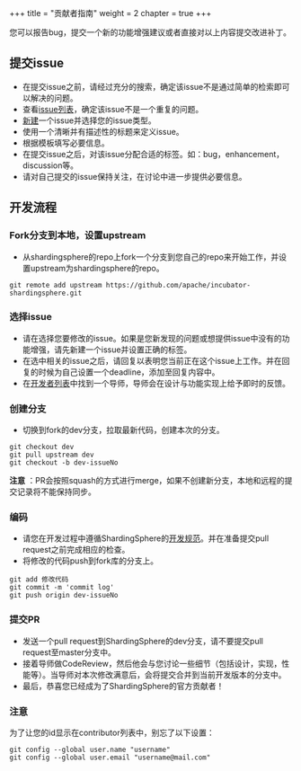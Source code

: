 +++
title = "贡献者指南"
weight = 2
chapter = true
+++

您可以报告bug，提交一个新的功能增强建议或者直接对以上内容提交改进补丁。

## 提交issue

 - 在提交issue之前，请经过充分的搜索，确定该issue不是通过简单的检索即可以解决的问题。
 - 查看[issue列表](https://github.com/apache/incubator-shardingsphere/issues)，确定该issue不是一个重复的问题。
 - [新建](https://github.com/apache/incubator-shardingsphere/issues/new/choose)一个issue并选择您的issue类型。
 - 使用一个清晰并有描述性的标题来定义issue。
 - 根据模板填写必要信息。
 - 在提交issue之后，对该issue分配合适的标签。如：bug，enhancement，discussion等。
 - 请对自己提交的issue保持关注，在讨论中进一步提供必要信息。

## 开发流程

### Fork分支到本地，设置upstream

 - 从shardingsphere的repo上fork一个分支到您自己的repo来开始工作，并设置upstream为shardingsphere的repo。

```shell
git remote add upstream https://github.com/apache/incubator-shardingsphere.git
```

### 选择issue

 - 请在选择您要修改的issue。如果是您新发现的问题或想提供issue中没有的功能增强，请先新建一个issue并设置正确的标签。
 - 在选中相关的issue之后，请回复以表明您当前正在这个issue上工作。并在回复的时候为自己设置一个deadline，添加至回复内容中。
 - 在[开发者列表](http://incubator.apache.org/projects/shardingsphere.html)中找到一个导师，导师会在设计与功能实现上给予即时的反馈。

### 创建分支

 - 切换到fork的dev分支，拉取最新代码，创建本次的分支。

```shell
git checkout dev
git pull upstream dev
git checkout -b dev-issueNo
```

 **注意** ：PR会按照squash的方式进行merge，如果不创建新分支，本地和远程的提交记录将不能保持同步。

### 编码

 - 请您在开发过程中遵循ShardingSphere的[开发规范](/cn/contribute/code-conduct/)。并在准备提交pull request之前完成相应的检查。
 - 将修改的代码push到fork库的分支上。

```shell
git add 修改代码
git commit -m 'commit log'
git push origin dev-issueNo
```

### 提交PR

 - 发送一个pull request到ShardingSphere的dev分支，请不要提交pull request至master分支中。
 - 接着导师做CodeReview，然后他会与您讨论一些细节（包括设计，实现，性能等）。当导师对本次修改满意后，会将提交合并到当前开发版本的分支中。
 - 最后，恭喜您已经成为了ShardingSphere的官方贡献者！

### 注意

 为了让您的id显示在contributor列表中，别忘了以下设置：

```shell
git config --global user.name "username"
git config --global user.email "username@mail.com"
```
